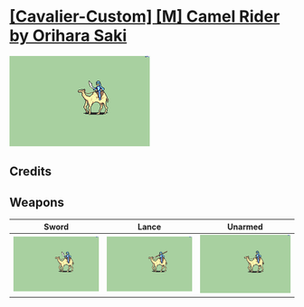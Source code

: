 # [\[Cavalier-Custom\] \[M\] Camel Rider by Orihara Saki](./)

<img src="./1.%20Sword/Sword_000.png" alt="[Cavalier-Custom] [M] Camel Rider by Orihara Saki standing" />

## Credits



## Weapons


|Sword |Lance |Unarmed |
|  :---: | :---: | :---: |
| <img alt="Sword animation" src="./1.%20Sword/Sword.gif" /> | <img alt="Lance animation" src="./2.%20Lance/Lance.gif" /> | <img alt="Unarmed animation" src="./8.%20Unarmed/Unarmed.gif" /> |
